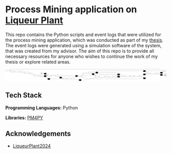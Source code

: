 
# Process Mining application on [Liqueur Plant](https://sites.google.com/site/uml4iot/liqueur-plant-case-study)

This repo contains the Python scripts and event logs that were utilized for the process mining application, which was conducted as part of my [thesis](https://hdl.handle.net/10889/27492). The event logs were generated using a simulation software of the system, that was created from my advisor. The aim of this repo is to provide all necessary resources for anyone who wishes to continue the work of my thesis or explore related areas. 

![Heuristic Net Type A](PetriNets/readme.png)


## Tech Stack

**Programming Languages:** Python

**Libraries:** [PM4PY](https://pm4py.fit.fraunhofer.de/)

## Acknowledgements

 - [LiqueurPlant2024](https://github.com/ThramboulidisKleanthis/LiqueurPlant2024)
